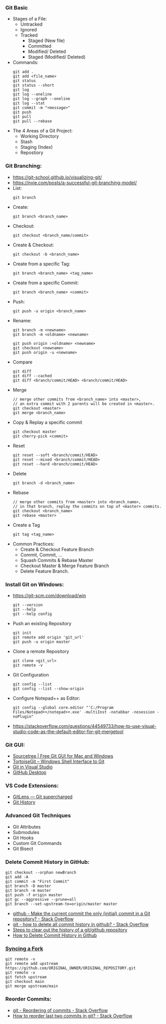 ### Git Basic
- Stages of a File:
  + Untracked
  + Ignored
  + Tracked
    + Staged (New file)
    + Committed
    + Modified/ Deleted
    + Staged (Modified/ Deleted)
- Commands:
  ```
  git add .
  git add <file_name>
  git status
  git status --short
  git log
  git log --oneline
  git log --graph --oneline
  git log --stat
  git commit -m "<message>"
  git push
  git pull
  git pull --rebase
  ```
- The 4 Areas of a Git Project:
  + Working Directory
  + Stash
  + Staging (Index)
  + Repostiory
  
### Git Branching:
- https://git-school.github.io/visualizing-git/
- https://nvie.com/posts/a-successful-git-branching-model/
- List:
  ```
  git branch
  ```
- Create:
  ```
  git branch <branch_name>
  ```
- Checkout:
  ```
  git checkout <branch_name/commit>
  ```
- Create & Checkout:
  ```
  git checkout -b <branch_name>
  ```
- Create from a specific Tag:
  ```
  git branch <branch_name> <tag_name>
  ```  
- Create from a specific Commit:
  ```
  git branch <branch_name> <commit>
  ```  
- Push:
  ```
  git push -u origin <branch_name>
  ```
- Rename:
  ```
  git branch -m <newname>
  git branch -m <oldname> <newname>
  
  git push origin :<oldname> <newname>
  git checkout <newname>
  git push origin -u <newname>
  ```
- Compare
  ```
  git diff
  git diff --cached
  git diff <branch/commit/HEAD> <branch/commit/HEAD>
  ```
- Merge
  ```
  // merge other commits from <branch_name> into <master>,
  // an extra commit with 2 parents will be created in <master>.
  git checkout <master>
  git merge <branch_name>
  ```
- Copy & Replay a specific commit
  ```
  git checkout master
  git cherry-pick <commit>
  ```
- Reset
  ```
  git reset --soft <branch/commit/HEAD>
  git reset --mixed <branch/commit/HEAD>
  git reset --hard <branch/commit/HEAD>
  ```
- Delete
  ```
  git branch -d <branch_name>
  ```
- Rebase
  ```
  // merge other commits from <master> into <branch_name>,
  // in that branch, replay the commits on top of <master> commits.
  git checkout <branch_name>
  git rebase <master>
  ```
- Create a Tag
  ```
  git tag <tag_name>
  ```  
- Common Practices: 
  + Create & Checkout Feature Branch
  + Commit, Commit, ...
  + Squash Commits & Rebase Master
  + Checkout Master & Merge Feature Branch
  + Delete Feature Branch. 
  
### Install Git on Windows:
- https://git-scm.com/download/win
  ```
  git --version
  git --help
  git --help config
  ```
- Push an existing Repository
  ```
  git init
  git remote add origin 'git_url'
  git push -u origin master

- Clone a remote Repository
  ```
  git clone <git_url>
  git remote -v
  ``````
- Git Configuration
  ```
  git config --list
  git config --list --show-origin
  ```
- Configure Notepad++ as Editor:
  ```
  git config --global core.editor "'C:/Program Files/Notepad++/notepad++.exe' -multiInst -notabbar -nosession -noPlugin"
  ```
- https://stackoverflow.com/questions/44549733/how-to-use-visual-studio-code-as-the-default-editor-for-git-mergetool

### Git GUI:
- [Sourcetree | Free Git GUI for Mac and Windows](https://www.sourcetreeapp.com/)
- [TortoiseGit – Windows Shell Interface to Git](https://tortoisegit.org/)
- [Git in Visual Studio](https://azuredevopslabs.com/labs/devopsserver/github/)
- [GitHub Desktop](https://desktop.github.com/)

### VS Code Extensions:
- [GitLens — Git supercharged](https://marketplace.visualstudio.com/items?itemName=eamodio.gitlens)
- [Git History](https://marketplace.visualstudio.com/items?itemName=donjayamanne.githistory)

### Advanced Git Techniques
- Git Attributes
- Submodules
- Git Hooks
- Custom Git Commands
- Git Bisect

### Delete Commit History in GitHub:
```
git checkout --orphan newBranch
git add -A 
git commit -m "First Commit"
git branch -D master  
git branch -m master  
git push -f origin master  
git gc --aggressive --prune=all
git branch --set-upstream-to=origin/master master
```
- [github - Make the current commit the only (initial) commit in a Git repository? - Stack Overflow](https://stackoverflow.com/questions/9683279/make-the-current-commit-the-only-initial-commit-in-a-git-repository/13102849#13102849)
- [git - how to delete all commit history in github? - Stack Overflow](https://stackoverflow.com/questions/13716658/how-to-delete-all-commit-history-in-github)
- [Steps to clear out the history of a git/github repository](https://gist.github.com/stephenhardy/5470814)
- [How to Delete Commit History in Github](https://tecadmin.net/delete-commit-history-in-github/)

### [Syncing a Fork](https://docs.github.com/en/github/collaborating-with-issues-and-pull-requests/syncing-a-fork)
```
git remote -v
git remote add upstream https://github.com/ORIGINAL_OWNER/ORIGINAL_REPOSITORY.git
git remote -v
git fetch upstream
git checkout main
git merge upstream/main
```

### Reorder Commits:
- [git - Reordering of commits - Stack Overflow](https://stackoverflow.com/questions/2740537/reordering-of-commits)
- [How to reorder last two commits in git? - Stack Overflow](https://stackoverflow.com/questions/33388210/how-to-reorder-last-two-commits-in-git)
